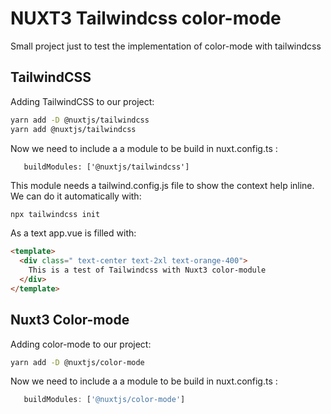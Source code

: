 # NUXT3 Tailwindcss color-mode
Small project just to test the implementation of color-mode with tailwindcss


## TailwindCSS
Adding TailwindCSS to our project:
```bash
yarn add -D @nuxtjs/tailwindcss  
yarn add @nuxtjs/tailwindcss
```
Now we need to include a a module to be build in nuxt.config.ts :
```
   buildModules: ['@nuxtjs/tailwindcss']
```
This module needs a tailwind.config.js file to show the context help inline. We can do it automatically with:
```bash
npx tailwindcss init
```
As a text app.vue is filled with:
```html
<template>
  <div class=" text-center text-2xl text-orange-400">
    This is a test of Tailwindcss with Nuxt3 color-module
  </div>
</template>
```
## Nuxt3 Color-mode
Adding color-mode to our project:
```bash
yarn add -D @nuxtjs/color-mode 
```
Now we need to include a a module to be build in nuxt.config.ts :
```javascript
   buildModules: ['@nuxtjs/color-mode']
```
